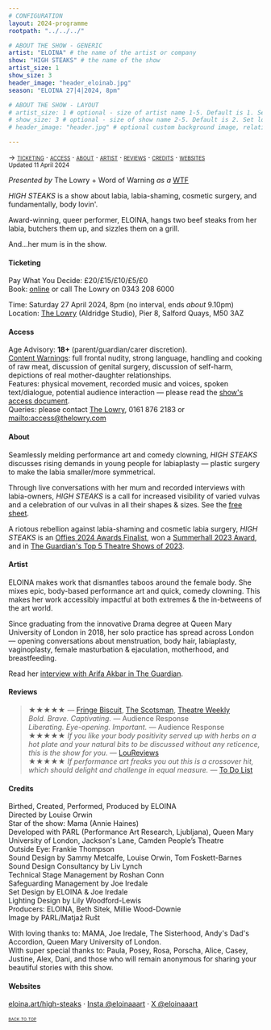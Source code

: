 ```yaml
---
# CONFIGURATION
layout: 2024-programme
rootpath: "../../../"

# ABOUT THE SHOW - GENERIC
artist: "ELOINA" # the name of the artist or company
show: "HIGH STEAKS" # the name of the show
artist_size: 1
show_size: 3
header_image: "header_eloinab.jpg"    
season: "ELOINA 27|4|2024, 8pm"

# ABOUT THE SHOW - LAYOUT
# artist_size: 1 # optional - size of artist name 1-5. Default is 1. Set longer names to lower values
# show_size: 3 # optional - size of show name 2-5. Default is 2. Set longer names to lower values
# header_image: "header.jpg" # optional custom background image, relative to current page

---
```

<span style='font-variant: small-caps'>→ [ticketing](/current/2024/ELOINA/#ticketing) · [access](/current/2024/ELOINA/#access) · [about](/current/2024/ELOINA/#about) · [artist](/current/2024/ELOINA/#artist) · [reviews](/current/2024/ELOINA/#reviews) · [credits](/current/2024/ELOINA/#credits) · [websites](/current/2024/ELOINA/#websites)</span><br><small>Updated 11 April 2024</small>          
         
*Presented by* The Lowry + Word of Warning *as a* <a href="https://thelowry.com/wtf-wednesday" target="_blank">WTF</a>         
         
*HIGH STEAKS* is a show about labia, labia-shaming, cosmetic surgery, and fundamentally, body lovin'.          
          
Award-winning, queer performer, ELOINA, hangs two beef steaks from her labia, butchers them up, and sizzles them on a grill.           
          
And…her mum is in the show.        
         
#### Ticketing         
Pay What You Decide: £20/£15/£10/£5/£0<br>Book: <a href="https://tickets.thelowry.com/events/wtf%20(not)%20wednesday-%20high%20steaks%20by%20eloina/2024-4-27_20.00/lowry%20studio?back=2&area=6711d356-240a-ea11-a9ce-815ca3ec47bd&type=ga#_ga=2.112718468.1650382160.1706191027-385683989.1701776919" target="_blank">online</a> or call The Lowry on 0343 208 6000          
         
Time: Saturday 27 April 2024, 8pm (no interval, ends *about* 9.10pm)<br>Location: <a href="https://thelowry.com/visit-us" target="_blank">The Lowry</a> (Aldridge Studio), Pier 8, Salford Quays, M50 3AZ         
         
#### Access         
Age Advisory: **18+** (parent/guardian/carer discretion).<br>[Content Warnings](/warnings): full frontal nudity, strong language, handling and cooking of raw meat, discussion of genital surgery, discussion of self-harm, depictions of real mother-daughter relationships.<br>Features: physical movement, recorded music and voices, spoken text/dialogue, potential audience interaction — please read the <a href="https://docs.google.com/document/d/1uDqUUjNksRdpihtEQGo0MB7DRkfBqqZICG7m15aVIrc" target="_blank">show's access document</a>.<br>Queries: please contact <a href="https://thelowry.com/visit-us/access" target="_blank">The Lowry</a>, 0161 876 2183 or <mailto:access@thelowry.com>       
         
#### About         
Seamlessly melding performance art and comedy clowning, *HIGH STEAKS* discusses rising demands in young people for labiaplasty — plastic surgery to make the labia smaller/more symmetrical.         
         
Through live conversations with her mum and recorded interviews with labia-owners, *HIGH STEAKS* is a call for increased visibility of varied vulvas and a celebration of our vulvas in all their shapes & sizes. See the <a href="https://www.eloina.art/high-steaks-free-sheet" target="_blank">free sheet</a>.         
          
A riotous rebellion against labia-shaming and cosmetic labia surgery, *HIGH STEAKS* is an <a href="https://offies.london/2024-finalists-winners" target="_blank">Offies 2024 Awards Finalist</a>, won a <a href="https://www.summerhall.co.uk/2023/08/2023-lustrum-award-winners-announced" target="_blank">Summerhall 2023 Award</a>, and in <a href="https://theguardian.com/stage/2023/dec/21/the-best-theatre-comedy-and-dance-of-2023#theatre" target="_blank">The Guardian's Top 5 Theatre Shows of 2023</a>.         
          
#### Artist        
ELOINA makes work that dismantles taboos around the female body. She mixes epic, body-based performance art and quick, comedy clowning. This makes her work accessibly impactful at both extremes & the in-betweens of the art world.         
         
Since graduating from the innovative Drama degree at Queen Mary University of London in 2018, her solo practice has spread across London — opening conversations about menstruation, body hair, labiaplasty, vaginoplasty, female masturbation & ejaculation, motherhood, and breastfeeding.         
         
Read her <a href="https://www.theguardian.com/stage/2023/nov/13/performance-artist-eloina-high-steaks-labia" target="_blank">interview with Arifa Akbar in The Guardian</a>.         
         
#### Reviews         
>★★★★★ — <a href="https://www.fringebiscuit.com/twittiques/2023/1/30/high-steaks" target="_blank">Fringe Biscuit</a>, <a href="https://www.scotsman.com/arts-and-culture/edinburgh-festivals/edinburgh-fringe-theatre-reviews-high-steaks-glass-ceiling-beneath-the-stars-bullring-techno-makeout-jamz-help-yourself-the-fruity-prince-4251814" target="_blank">The Scotsman</a>, <a href="https://theatreweekly.com/edinburgh-review-high-steaks-at-summerhall" target="_blank">Theatre Weekly</a><br>*Bold. Brave. Captivating.* — Audience Response<br>*Liberating. Eye-opening. Important.* — Audience Response<br>★★★★★ *If you like your body positivity served up with herbs on a hot plate and your natural bits to be discussed without any reticence, this is the show for you.* — <a href="https://loureviews.blog/2023/03/20/vault-review-high-steaks" target="_blank">LouReviews</a><br>★★★★★ *If performance art freaks you out this is a crossover hit, which should delight and challenge in equal measure.* — <a href="https://todolist.london/high-steaks-by-eloina" target="_blank">To Do List</a>        
         
#### Credits          
Birthed, Created, Performed, Produced by ELOINA<br>Directed by Louise Orwin<br>Star of the show: Mama (Annie Haines)<br>Developed with PARL (Performance Art Research, Ljubljana), Queen Mary University of London, Jackson's Lane, Camden People’s Theatre<br>Outside Eye: Frankie Thompson<br>Sound Design by Sammy Metcalfe, Louise Orwin, Tom Foskett-Barnes<br>Sound Design Consultancy by Liv Lynch<br>​Technical Stage Management by Roshan Conn<br>Safeguarding Management by Joe Iredale<br>Set Design by ELOINA & Joe Iredale<br>Lighting Design by Lily Woodford-Lewis<br>Producers: ELOINA, Beth Sitek, Millie Wood-Downie<br>Image by PARL/Matjaž Rušt         
         
With loving thanks to: MAMA, Joe Iredale, The Sisterhood, Andy's Dad's Accordion, Queen Mary University of London.<br>With super special thanks to: Paula, Posey, Rosa, Porscha, Alice, Casey, Justine, Alex, Dani, and those who will remain anonymous for sharing your beautiful stories with this show.         
          
#### Websites          
<a href="https://www.eloina.art/high-steaks" target="_blank">eloina.art/high-steaks</a> · <a href="https://instagram.com/eloinaaart" target="_blank">Insta @eloinaaart</a> · <a href="https://twitter.com/eloinaaart" target="_blank">X @eloinaaart</a>         
        
<small><span style='font-variant: small-caps'>[back to top](/current/2024/ELOINA)</span></small>

